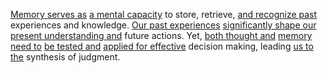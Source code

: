 
[Memory serves as](2/1/3/2/2/.Memory) [a mental capacity](3/2/2/1/1/1/_Physical-Mental) to store, retrieve, [and recognize past](2/1/3/2/2/.Memory) experiences and knowledge. [Our past experiences](1/2/2/1/.Past) [significantly shape our](1/1/3/2/3/1/3/1/.Change) [present understanding and](2/1/3/3/2/2/.Understanding) future actions. Yet, [both thought and](2/1/3/2/1/.Thought) [memory need to](2/1/3/2/2/.Memory) [be tested and](2/2/3/2/1/2/.Test) [applied for effective](2/2/1/2/1/2/.Effectiveness) decision making, leading [us to the](3/1/3/3/1/2/2/3/3/1/2/.Universal%20Provision) synthesis of judgment.

